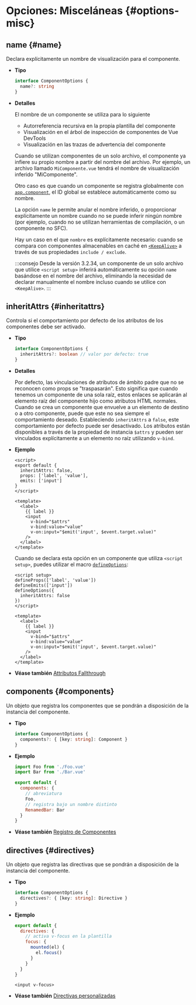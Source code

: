 # Opciones: Misceláneas {#options-misc}

## name {#name}

Declara explícitamente un nombre de visualización para el componente.

- **Tipo**

  ```ts
  interface ComponentOptions {
    name?: string
  }
  ```

- **Detalles**

  El nombre de un componente se utiliza para lo siguiente

  - Autorreferencia recursiva en la propia plantilla del componente
  - Visualización en el árbol de inspección de componentes de Vue DevTools
  - Visualización en las trazas de advertencia del componente

  Cuando se utilizan componentes de un solo archivo, el componente ya infiere su propio nombre a partir del nombre del archivo. Por ejemplo, un archivo llamado `MiComponente.vue` tendrá el nombre de visualización inferido "MiComponente".

  Otro caso es que cuando un componente se registra globalmente con [`app.component`](/api/application#app-component), el ID global se establece automáticamente como su nombre.

  La opción `name` le permite anular el nombre inferido, o proporcionar explícitamente un nombre cuando no se puede inferir ningún nombre (por ejemplo, cuando no se utilizan herramientas de compilación, o un componente no SFC).

  Hay un caso en el que `nombre` es explícitamente necesario: cuando se compara con componentes almacenables en caché en [`<KeepAlive>`](/guide/built-ins/keep-alive) a través de sus propiedades `include / exclude`.

  :::consejo
  Desde la versión 3.2.34, un componente de un solo archivo que utilice `<script setup>` inferirá automáticamente su opción `name` basándose en el nombre del archivo, eliminando la necesidad de declarar manualmente el nombre incluso cuando se utilice con `<KeepAlive>`.
  :::

## inheritAttrs {#inheritattrs}

Controla si el comportamiento por defecto de los atributos de los componentes debe ser activado.

- **Tipo**

  ```ts
  interface ComponentOptions {
    inheritAttrs?: boolean // valor por defecto: true
  }
  ```

- **Detalles**

  Por defecto, las vinculaciones de atributos de ámbito padre que no se reconocen como props se "traspasarán". Esto significa que cuando tenemos un componente de una sola raíz, estos enlaces se aplicarán al elemento raíz del componente hijo como atributos HTML normales. Cuando se crea un componente que envuelve a un elemento de destino o a otro componente, puede que este no sea siempre el comportamiento deseado. Estableciendo `inheritAttrs` a `false`, este comportamiento por defecto puede ser desactivado. Los atributos están disponibles a través de la propiedad de instancia `$attrs` y pueden ser vinculados explícitamente a un elemento no raíz utilizando `v-bind`.

- **Ejemplo**

  <div class="options-api">

  ```vue
  <script>
  export default {
    inheritAttrs: false,
    props: ['label', 'value'],
    emits: ['input']
  }
  </script>

  <template>
    <label>
      {{ label }}
      <input
        v-bind="$attrs"
        v-bind:value="value"
        v-on:input="$emit('input', $event.target.value)"
      />
    </label>
  </template>
  ```

  </div>
  <div class="composition-api">

  Cuando se declara esta opción en un componente que utiliza `<script setup>`, puedes utilizar el macro [`defineOptions`](/api/sfc-script-setup#defineoptions):

  ```vue
  <script setup>
  defineProps(['label', 'value'])
  defineEmits(['input'])
  defineOptions({
    inheritAttrs: false
  })
  </script>

  <template>
    <label>
      {{ label }}
      <input
        v-bind="$attrs"
        v-bind:value="value"
        v-on:input="$emit('input', $event.target.value)"
      />
    </label>
  </template>
  ```

  </div>

- **Véase también** [Attributos Fallthrough](/guide/components/attrs)

## components {#components}

Un objeto que registra los componentes que se pondrán a disposición de la instancia del componente.

- **Tipo**

  ```ts
  interface ComponentOptions {
    components?: { [key: string]: Component }
  }
  ```

- **Ejemplo**

  ```js
  import Foo from './Foo.vue'
  import Bar from './Bar.vue'

  export default {
    components: {
      // abreviatura
      Foo,
      // registra bajo un nombre distinto
      RenamedBar: Bar
    }
  }
  ```

- **Véase también** [Registro de Componentes](/guide/components/registration)

## directives {#directives}

Un objeto que registra las directivas que se pondrán a disposición de la instancia del componente.

- **Tipo**

  ```ts
  interface ComponentOptions {
    directives?: { [key: string]: Directive }
  }
  ```

- **Ejemplo**

  ```js
  export default {
    directives: {
      // activa v-focus en la plantilla
      focus: {
        mounted(el) {
          el.focus()
        }
      }
    }
  }
  ```

  ```vue-html
  <input v-focus>
  ```

- **Véase también** [Directivas personalizadas](/guide/reusability/custom-directives)
